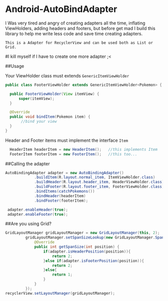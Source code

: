 # Android-AutoBindAdapter
I Was very tired and angry of creating adapters all the time, inflating ViewHolders, adding headers and footers, but before get mad I build this library to help me write less code and save time creating adapters.

`This is a Adapter for RecyclerView and can be used both as List or Grid.`

#I kill myself if I have to create one more adapter ;<

##Usage

   Your ViewHolder class must extends `GenericItemViewHolder`
  
  ```java
  public class FooterViewHolder extends GenericItemViewHolder<Pokemon> {

    public FooterViewHolder(View itemView) {
        super(itemView);
    }

    @Override
    public void bindItem(Pokemon item) {
         //bind your view
    }
 }
 ```
   Header and Footer items must implement the interface `Item`
 
 ```java
   HeaderItem headerItem = new HeaderItem();   //this implements Item              
   FooterItem footerItem = new FooterItem();   //this too...
```

##Calling the adapter

   ```java
   AutoBindingAdapter adapter = new AutoBindingAdapter()
                .buildItem(R.layout.normal_item, ItemViewHolder.class)
                .buildHeader(R.layout.header_item, HeaderViewHolder.class)       //optional
                .buildFooter(R.layout.footer_item, FooterViewHolder.class)       //optional
                .bindItems(catchPokemons())
                .bindHeader(headerItem)                                          //optional
                .bindFooter(footerItem);                                         //optional

    adapter.enableHeader(true);                                                  //optional
    adapter.enableFooter(true);                                                  //optional
  ```
  
##Are you using Grid?

   ```java
   GridLayoutManager gridLayoutManager = new GridLayoutManager(this, 2);
            gridLayoutManager.setSpanSizeLookup(new GridLayoutManager.SpanSizeLookup() {
                @Override
                public int getSpanSize(int position) {
                    if(adapter.isHeaderPosition(position)){
                        return 2;
                    }else if(adapter.isFooterPosition(position)){
                        return 2;
                    }else{
                        return 1;
                    }
                }
            });
   recyclerView.setLayoutManager(gridLayoutManager);
  ```
